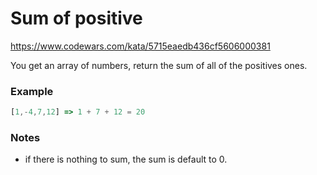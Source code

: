 # Sum of positive

https://www.codewars.com/kata/5715eaedb436cf5606000381

You get an array of numbers, return the sum of all of the positives ones.

### Example

```javascript
[1,-4,7,12] => 1 + 7 + 12 = 20
```

### Notes
- if there is nothing to sum, the sum is default to 0.